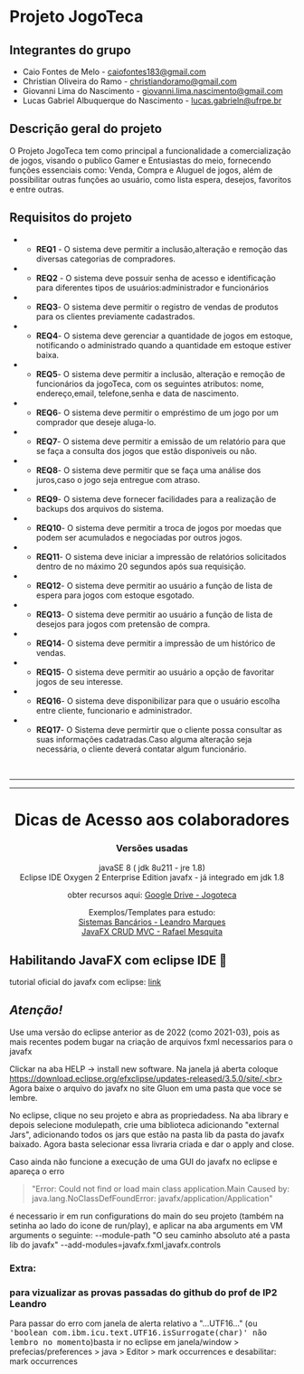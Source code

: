 # Projeto JogoTeca

## Integrantes do grupo

- Caio Fontes de Melo - caiofontes183@gmail.com
- Christian Oliveira do Ramo - christiandoramo@gmail.com
- Giovanni Lima do Nascimento - giovanni.lima.nascimento@gmail.com
- Lucas Gabriel Albuquerque do Nascimento - lucas.gabrieln@ufrpe.br

## Descrição geral do projeto

O Projeto JogoTeca tem como principal a funcionalidade a comercialização de jogos, visando o publico Gamer e Entusiastas do meio, fornecendo funções essenciais como: Venda, Compra e Aluguel de jogos, além de possibilitar outras funções ao usuário, como lista espera, desejos, favoritos e entre outras.

## Requisitos do projeto

- - **REQ1** - O sistema deve permitir a inclusão,alteração e remoção das diversas categorias de compradores.
- - **REQ2** - O sistema deve possuir senha de acesso e identificação para diferentes tipos de usuários:administrador e funcionários
- - **REQ3**- O sistema deve permitir o registro de vendas de produtos para os clientes previamente cadastrados.
- - **REQ4**- O sistema deve gerenciar a quantidade de jogos em estoque, notificando o administrado quando a quantidade em estoque estiver baixa.
- - **REQ5**- O sistema deve permitir a inclusão, alteração e remoção de funcionários da jogoTeca, com os seguintes atributos: nome, endereço,email, telefone,senha e data de nascimento.
- - **REQ6**- O sistema deve permitir o empréstimo de um jogo por um comprador que deseje aluga-lo.
- - **REQ7**- O sistema deve permitir a emissão de um relatório para que se faça a consulta dos jogos que estão disponiveis ou não.
- - **REQ8**- O sistema deve permitir que se faça uma análise dos juros,caso o jogo seja entregue com atraso.
- - **REQ9**- O sistema deve fornecer facilidades para a realização de backups dos arquivos do sistema.
- - **REQ10**- O sistema deve permitir a troca de jogos por moedas que podem ser acumulados e negociadas por outros jogos.
- - **REQ11**- O sistema deve iniciar a impressão de relatórios solicitados dentro de no máximo 20 segundos após sua requisição.
- - **REQ12**- O sistema deve permitir ao usuário a função de lista de espera para jogos com estoque esgotado.
- - **REQ13**- O sistema deve permitir ao usuário a função de lista de desejos para jogos com pretensão de compra.
- - **REQ14**- O sistema deve permitir a impressão de um histórico de vendas.
- - **REQ15**- O sistema deve permitir ao usuário a opção de favoritar jogos de seu interesse.
- - **REQ16**- O sistema deve disponibilizar para que o usuário escolha entre cliente, funcionario e administrador.
- - **REQ17**- O Sistema deve permirtir que o cliente possa consultar as suas informações cadatradas.Caso alguma alteração seja necessária, o cliente deverá contatar algum funcionário.

<br><hr><hr>

<div align="center">

# Dicas de Acesso aos colaboradores

### Versões usadas

javaSE 8 ( jdk 8u211 - jre 1.8)
<br>
Eclipse IDE Oxygen 2 Enterprise Edition
javafx - já integrado em jdk 1.8
<br>

obter recursos aqui: [Google Drive - Jogoteca](https://drive.google.com/drive/folders/17cEQQ40nq47XDg6v99tujSVtjEZ549l5?usp=share_link)

Exemplos/Templates para estudo: <br> [Sistemas Bancários - Leandro Marques](https://github.com/lmarques7/sistema_bancario) <br> [JavaFX CRUD MVC - Rafael Mesquita](https://www.youtube.com/playlist?list=PL-mvLy2ws8ILNrs8jtEAwaZMxDZvlMj48)

</div>

## Habilitando JavaFX com eclipse IDE 🚀

tutorial oficial do javafx com eclipse: [link](https://openjfx.io/openjfx-docs/#install-javafx)

## _Atenção!_

Use uma versão do eclipse anterior as de 2022 (como 2021-03), pois as mais recentes podem bugar na criação de arquivos fxml necessarios para o javafx </mark> <br>

Clickar na aba HELP -> install new software. Na janela já aberta coloque https://download.eclipse.org/efxclipse/updates-released/3.5.0/site/.<br><br>
Agora baixe o arquivo do javafx no site Gluon em uma pasta que voce se lembre.

No eclipse, clique no seu projeto e abra as propriedadess. Na aba library e depois selecione modulepath, crie uma biblioteca adicionando "external Jars", adicionando todos os jars que estão na pasta lib da pasta do javafx baixado. Agora basta selecionar essa livraria criada e dar o apply and close.

Caso ainda não funcione a execução de uma GUI do javafx no eclipse e apareça o erro

> "Error: Could not find or load main class application.Main
> Caused by: java.lang.NoClassDefFoundError: javafx/application/Application"

é necessario ir em run configurations do main do seu projeto (também na setinha ao lado do icone de run/play), e aplicar na aba arguments em VM arguments o seguinte: --module-path "O seu caminho absoluto até a pasta lib do javafx" --add-modules=javafx.fxml,javafx.controls

### Extra:

### para vizualizar as provas passadas do github do prof de IP2 Leandro<br>

<p>Para passar do erro com janela de alerta relativo a "...UTF16..." (<kbd>ou 'boolean com.ibm.icu.text.UTF16.isSurrogate(char)' não lembro no momento</kbd>)basta ir no eclipse em janela/window > prefecias/preferences > java > Editor > mark occurrences e desabilitar: mark occurrences<p>
